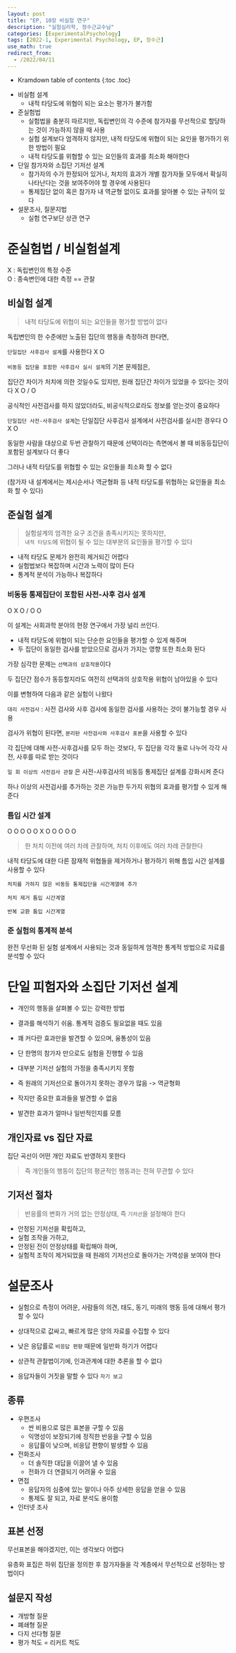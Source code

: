 ```yaml
---
layout: post
title: "EP, 10장 비실험 연구"
description: "실험심리학, 정수근교수님"
categories: [ExperimentalPsychology]
tags: [2022-1, Experimental Psychology, EP, 정수근]
use_math: true
redirect_from:
  - /2022/04/11
---
```


* Kramdown table of contents
{:toc .toc}

- 비실험 설계
  - 내적 타당도에 위협이 되는 요소는 평가가 불가함
- 준실험법
  - 실험법을 충분히 따르지만, 독립변인의 각 수준에 참가자를 무선적으로 할당하는 것이 가능하지 않을 때 사용
  - 실험 설계보다 엄격하지 않지만, 내적 타당도에 위협이 되는 요인을 평가하기 위한 방법이 필요
  - 내적 타당도를 위협할 수 있는 요인들의 효과를 최소화 해야한다
- 단일 참가자와 소집단 기저선 설계
  - 참가자의 수가 한정되어 있거나, 처치의 효과가 개별 참가자들 모두에서 확실히 나타난다는 것을 보여주어야 할 경우에 사용된다
  - 통제집단 없이 혹은 참가자 내 역균형 없이도 효과를 알아볼 수 있는 규칙이 있다
- 설문조사, 질문지법
  - 실험 연구보단 상관 연구

# 준실험법 / 비실험설계

X : 독립변인의 특정 수준             
O : 종속변인에 대한 측정 == 관찰

## 비실험 설계

> 내적 타당도에 위협이 되는 요인들을 평가할 방법이 없다

독립변인의 한 수준에만 노출된 집단의 행동을 측정하려 한다면, 

`단일집단 사후검사 설계`를 사용한다  X O


`비동등 집단을 포함한 사후검사 실시 설계`의 기본 문제점은, 

집단간 차이가 처치에 의한 것일수도 있지만, 원래 집단간 차이가 있었을 수 있다는 것이다  X O / O

공식적인 사전검사를 하지 않았더라도, 비공식적으로라도 정보를 얻는것이 중요하다


`단일집단 사전-사후검사 설계`는 단일집단 사후검사 설계에서 사전검사를 실시한 경우다 O X O

동일한 사람을 대상으로 두번 관찰하기 때문에 선택이라는 측면에서 볼 때 비동등집단이 포함된 설계보다 더 좋다

그러나 내적 타당도를 위협할 수 있는 요인들을 최소화 할 수 없다

(참가자 내 설계에서는 제시순서나 역균형화 등 내적 타당도를 위협하는 요인들을 최소화 할 수 있다)

## 준실험 설계

> 실험설계의 엄격한 요구 조건을 충족시키지는 못하지만,       
> `내적 타당도`에 위협이 될 수 있는 대부분의 요인들을 평가할 수 있다

- 내적 타당도 문제가 완전히 제거되긴 어렵다
- 실험법보다 복잡하며 시간과 노력이 많이 든다
- 통계적 분석이 가능하나 복잡하다

### 비동등 통제집단이 포함된 사전-사후 검사 설계

O X O / O O

이 설계는 사회과학 분야의 현장 연구에서 가장 널리 쓰인다. 
 
- 내적 타당도에 위협이 되는 단순한 요인들을 평가할 수 있게 해주며
- 두 집단이 동일한 검사를 받았으므로 검사가 가지는 영향 또한 최소화 된다

가장 심각한 문제는 `선택과의 상호작용`이다

두 집단간 점수가 동등할지라도 여전히 선택과의 상호작용 위협이 남아있을 수 있다

이를 변형하여 다음과 같은 실험이 나왔다

`대리 사전검사` : 사전 검사와 사후 검사에 동일한 검사를 사용하는 것이 불가능할 경우 사용

검사가 위협이 된다면, `분리돤 사전검사와 사후검사 표본`을 사용할 수 있다

각 집단에 대해 사전-사후검사를 모두 하는 것보다, 두 집단을 각각 둘로 나누어 각각 사전, 사후를 따로 받는 것이다

`일 회 이상의 사전검사 관찰` 은 사전-사후검사의 비동등 통제집단 설계를 강화시켜 준다

하나 이상의 사전검사를 추가하는 것은 가능한 두가지 위협의 효과를 평가할 수 있게 해준다


### 틈입 시간 설계

O O O O O X O O O O O 

> 한 처치 이전에 여러 차례 관찰하며, 처치 이후에도 여러 차례 관찰한다

내적 타당도에 대한 다른 잠재적 위협들을 제거하거나 평가하기 위해 틈입 시간 설계를 사용할 수 있다

`처치를 가하지 않은 비동등 통제집단을 시간계열에 추가`

`처치 제거 틈입 시간계열`

`반복 교환 틈입 시간계열`

### 준 실험의 통계적 분석

완전 무선화 된 실험 설계에서 사용되는 것과 동일하게 엄격한 통계적 방법으로 자료를 분석할 수 있다

# 단일 피험자와 소집단 기저선 설계

- 개인의 행동을 살펴볼 수 있는 강력한 방법
- 결과를 해석하기 쉬움. 통계적 검증도 필요없을 때도 있음
- 꽤 커다란 효과만을 발견할 수 있으며, 융통성이 있음
- 단 한명의 참가자 만으로도 실험을 진행할 수 있음


- 대부분 기저선 실험의 가정을 충족시키지 못함
- 즉 원래의 기저선으로 돌아가지 못하는 경우가 많음 -> 역균형화
- 작지만 중요한 효과들을 발견할 수 없음
- 발견한 효과가 얼마나 일반적인지를 모름

## 개인자료 vs 집단 자료

집단 곡선이 어떤 개인 자료도 반영하지 못한다

> 즉 개인들의 행동이 집단의 평균적인 행동과는 전혀 무관할 수 있다

## 기저선 절차

> 반응률의 변화가 거의 없는 안정상태, 즉 `기저선`을 설정해야 한다

- 안정된 기저선을 확립하고, 
- 실험 조작을 가하고, 
- 안정된 전이 안정상태를 확립해야 하며,
- 실험적 조작이 제거되었을 때 원래의 기저선으로 돌아가는 가역성을 보여야 한다


# 설문조사

- 실험으로 측정이 어려운, 사람들의 의견, 태도, 동기, 미래의 행동 등에 대해서 평가할 수 있다
- 상대적으로 값싸고, 빠르게 많은 양의 자료를 수집할 수 있다

- 낮은 응답률로 `비응답 편향` 때문에 일반화 하기가 어렵다
- 상관적 관찰법이기에, 인과관계에 대한 추론을 할 수 없다
- 응답자들이 거짓을 말할 수 있다 `자기 보고`

## 종류

- 우편조사
  - 싼 비용으로 많은 표본을 구할 수 있음
  - 익명성이 보장되기에 정직한 반응을 구할 수 있음
  - 응답률이 낮으며, 비응답 편향이 발생할 수 있음
- 전화조사
  - 더 솔직한 대답을 이끌어 낼 수 있음
  - 전화가 더 연결되기 어려울 수 있음
- 면접
  - 응답자의 심중에 있는 말이나 아주 상세한 응답을 얻을 수 있음
  - 통제도 잘 되고, 자료 분석도 용이함
- 인터넷 조사

## 표본 선정

무선표본을 해야겠지만, 이는 생각보다 어렵다

유층화 표집은 하위 집단을 정의한 후 참가자들을 각 계층에서 무선적으로 선정하는 방법이다

## 설문지 작성

- 개방형 질문
- 폐쇄형 질문
- 다지 선다형 질문
- 평가 척도 = 리커트 척도